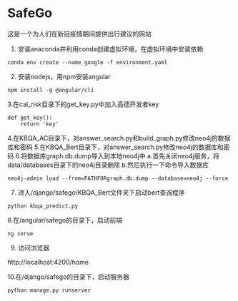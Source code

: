 # SafeGo

这是一个为人们在新冠疫情期间提供出行建议的网站

1. 安装anaconda并利用conda创建虚拟环境，在虚拟环境中安装依赖
```
conda env create --name google -f environment.yaml
```
2. 安装nodejs，用npm安装angular
```
npm install -g @angular/cli
```
3.在cal_risk目录下的get_key.py中加入高德开发者key
```
def get_key():
    return 'key'
```
4.在KBQA_AC目录下，对answer_search.py和build_graph.py修改neo4j的数据库和密码
5.在KBQA_Bert目录下，对answer_search.py修改neo4j的数据库和密码
6.将数据库graph.db.dump导入到本地neo4j中
a.首先关闭neo4j服务，将data/databases目录下的neo4j目录删除
b.然后执行一下命令导入数据库
```
neo4j-admin load --from=PATHFORgraph.db.dump --database=neo4j --force
```
7. 进入/django/safego/KBQA_Bert文件夹下启动bert查询程序
```
python kbqa_predict.py
```
8.在/angular/safego的目录下，启动前端
 ```
ng serve
```
9. 访问浏览器

http://localhost:4200/home

10.在/django/safego的目录下，启动服务器
```
python manage.py runserver
```
